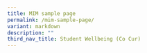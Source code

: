 ```yaml
---
title: MIM sample page
permalink: /mim-sample-page/
variant: markdown
description: ""
third_nav_title: Student Wellbeing (Co Cur)
---
```

